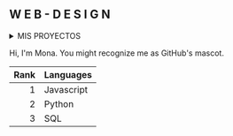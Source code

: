 ## W E B - D E S I G N
<details>
<summary>MIS PROYECTOS</summary>

This site was built using [GitHub Pages](https://WebDessingOnline.github.io/blob/main/intro.html).

</details>

Hi, I'm Mona. You might recognize me as GitHub's mascot.

| Rank | Languages |
|-----:|-----------|
|     1| Javascript|
|     2| Python    |
|     3| SQL       |
